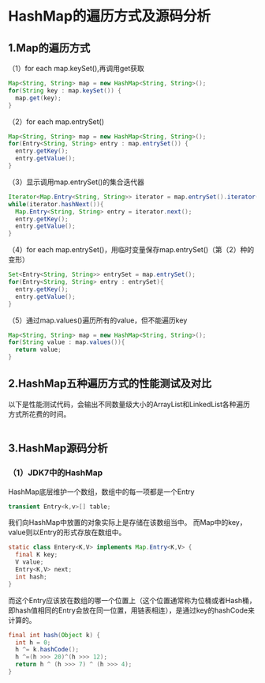 # HashMap的遍历方式及源码分析

## 1.Map的遍历方式
（1）for each map.keySet(),再调用get获取
```java
Map<String, String> map = new HashMap<String, String>();
for(String key : map.keySet()) {
  map.get(key);
}
```
（2）for each map.entrySet()
```java
Map<String, String> map = new HashMap<String, String>();
for(Entry<String, String> entry : map.entrySet()) {
  entry.getKey();
  entry.getValue();
}
```
（3）显示调用map.entrySet()的集合迭代器
```java
Iterator<Map.Entry<String, String>> iterator = map.entrySet().iterator();
while(iterator.hashNext()){
  Map.Entry<String, String> entry = iterator.next();
  entry.getKey();
  entry.getValue();
}
```
（4）for each map.entrySet()，用临时变量保存map.entrySet()（第（2）种的变形）
```java
Set<Entry<String, String>> entrySet = map.entrySet();
for(Entry<String, String> entry : entrySet){
  entry.getKey();
  entry.getValue();
}
```
（5）通过map.values()遍历所有的value，但不能遍历key
```java
Map<String, String> map = new HashMap<String, String>();
for(String value : map.values()){
  return value;
}
```
## 2.HashMap五种遍历方式的性能测试及对比
以下是性能测试代码，会输出不同数量级大小的ArrayList和LinkedList各种遍历方式所花费的时间。
```java

```

## 3.HashMap源码分析
### （1）JDK7中的HashMap
HashMap底层维护一个数组，数组中的每一项都是一个Entry
```Java
transient Entry<k,v>[] table;
```
我们向HashMap中放置的对象实际上是存储在该数组当中。
而Map中的key，value则以Entry的形式存放在数组中。
```Java
static class Entery<K,V> implements Map.Entry<K,V> {
  final K key;
  V value;
  Entry<K,V> next;
  int hash;
}
```
而这个Entry应该放在数组的哪一个位置上（这个位置通常称为位桶或者Hash桶，即hash值相同的Entry会放在同一位置，用链表相连），是通过key的hashCode来计算的。
```Java
final int hash(Object k) {
  int h = 0;
  h ^= k.hashCode();
  h ^=(h >>> 20)^(h >>> 12);
  return h ^ (h >>> 7) ^ (h >>> 4);
}
```
